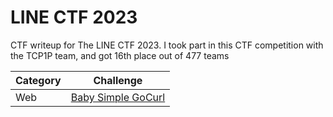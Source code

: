 # LINE CTF 2023
CTF writeup for The LINE CTF 2023. I took part in this CTF competition with the TCP1P team, and got 16th place out of 477 teams

| Category | Challenge |
| --- | --- |
| Web | [Baby Simple GoCurl](/LINE%20CTF%202023/Baby%20Simple%20GoCurl/)